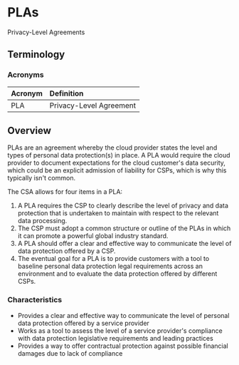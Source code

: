 # PLAs

Privacy-Level Agreements

## Terminology

### Acronyms

| Acronym | Definition |
| :--- | :--- |
| PLA | Privacy-Level Agreement |

## Overview

PLAs are an agreement whereby the cloud provider states the level and types of personal data protection\(s\) in place. A PLA would require the cloud provider to document expectations for the cloud customer's data security, which could be an explicit admission of liability for CSPs, which is why this typically isn't common.

The CSA allows for four items in a PLA:

1. A PLA requires the CSP to clearly describe the level of privacy and data protection that is undertaken to maintain with respect to the relevant data processing.
2. The CSP must adopt a common structure or outline of the PLAs in which it can promote a powerful global industry standard.
3. A PLA should offer a clear and effective way to communicate the level of data protection offered by a CSP.
4. The eventual goal for a PLA is to provide customers with a tool to baseline personal data protection legal requirements across an environment and to evaluate the data protection offered by different CSPs.

### Characteristics

- Provides a clear and effective way to communicate the level of personal data protection offered by a service provider
- Works as a tool to assess the level of a service provider's compliance with data protection legislative requirements and leading practices
- Provides a way to offer contractual protection against possible financial damages due to lack of compliance